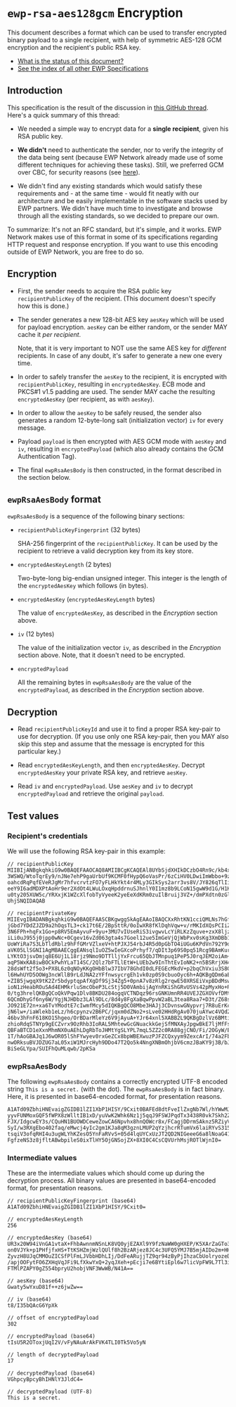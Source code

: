 `ewp-rsa-aes128gcm` Encryption
==============================

This document describes a format which can be used to transfer encrypted binary
payload to a single recipient, with help of symmetric AES-128 GCM encryption
and the recipient's public RSA key.

* [What is the status of this document?][statuses]
* [See the index of all other EWP Specifications][develhub]


Introduction
------------

This specification is the result of the discussion in
[this GitHub thread](https://github.com/erasmus-without-paper/ewp-specs-architecture/issues/26).
Here's a quick summary of this thread:

 * We needed a simple way to encrypt data for a **single recipient**, given his
   RSA public key.

 * **We didn't** need to authenticate the sender, nor to verify the integrity
   of the data being sent (because EWP Network already made use of some
   different techniques for achieving these tasks). Still, we preferred GCM
   over CBC, for security reasons (see
   [here](https://github.com/erasmus-without-paper/ewp-specs-sec-rsa-aes128cbc/issues/1)).

 * We didn't find any existing standards which would satisfy these requirements
   and - at the same time - would fit neatly with our architecture and be
   easily implementable in the software stacks used by EWP partners. We didn't
   have much time to investigate and browse through all the existing standards,
   so we decided to prepare our own.

To summarize: It's not an RFC standard, but it's simple, and it works. EWP
Network makes use of this format in some of its specifications regarding HTTP
request and response encryption. If you want to use this encoding outside of
EWP Network, you are free to do so.


Encryption
----------

 * First, the sender needs to acquire the RSA public key `recipientPublicKey`
   of the recipient. (This document doesn't specify how this is done.)

 * The sender generates a new 128-bit AES key `aesKey` which will be used for
   payload encryption. `aesKey` can be either random, or the sender MAY cache
   it *per recipient*.

   Note, that it is very important to NOT use the same AES key for *different*
   recipients. In case of any doubt, it's safer to generate a new one every
   time.

 * In order to safely transfer the `aesKey` to the recipient, it is encrypted
   with `recipientPublicKey`, resulting in `encryptedAesKey`. ECB mode and
   PKCS#1 v1.5 padding are used. The sender MAY cache the resulting
   `encryptedAesKey` (per recipient, as with `aesKey`).

 * In order to allow the `aesKey` to be safely reused, the sender also
   generates a random 12-byte-long salt (initialization vector) `iv` for every
   message.

 * Payload `payload` is then encrypted with AES GCM mode with `aesKey` and
   `iv`, resulting in `encryptedPayload` (which also already contains the GCM
   Authentication Tag).

 * The final `ewpRsaAesBody` is then constructed, in the format described in
   the section below.


`ewpRsaAesBody` format
----------------------

`ewpRsaAesBody` is a sequence of the following binary sections:

 * `recipientPublicKeyFingerprint` (32 bytes)

   SHA-256 fingerprint of the `recipientPublicKey`. It can be used by the
   recipient to retrieve a valid decryption key from its key store.

 * `encryptedAesKeyLength` (2 bytes)

   Two-byte-long big-endian unsigned integer. This integer is the length of the
   `encryptedAesKey` which follows (in bytes).

 * `encryptedAesKey` (`encryptedAesKeyLength` bytes)

   The value of `encryptedAesKey`, as described in the *Encryption* section
   above.

 * `iv` (12 bytes)

   The value of the initialization vector `iv`, as described in the
   *Encryption* section above. Note, that it doesn't need to be encrypted.

 * `encryptedPayload`

   All the remaining bytes in `ewpRsaAesBody` are the value of the
   `encryptedPayload`, as described in the *Encryption* section above.


Decryption
----------

 * Read `recipientPublicKeyId` and use it to find a proper RSA key-pair to use
   for decryption. (If you use only one RSA key-pair, then you MAY also skip
   this step and assume that the message is encrypted for this particular key.)

 * Read `encryptedAesKeyLength`, and then `encryptedAesKey`. Decrypt
   `encryptedAesKey` your private RSA key, and retrieve `aesKey`.

 * Read `iv` and `encryptedPayload`. Use `aesKey` and `iv` to decrypt
   `encryptedPayload` and retrieve the original `payload`.


Test values
-----------

### Recipient's credentials

We will use the following RSA key-pair in this example:

```
// recipientPublicKey
MIIBIjANBgkqhkiG9w0BAQEFAAOCAQ8AMIIBCgKCAQEAl8UYbSjdXHIkDCzbO4Rn9c/kb4xm3e2A
3WSWQ/WtoTqrEy9/nJNe7ehP9gaUrbUf9KCMF0fHypQ6oVasPr/6zCiHV0LDwiImWbbo+9zehT4f
oahcdRqPqfEVeRJgMr7hfvcrvtzFO7yFLHkYkt4r4MLy3GIkSys2arr3vs8V/JY826qTlIi4tLif
eeY9I6adMDXPtAoHr9er2XdOt4LWuLOxqHpddrnuSJhnlY0I1mz8b9LCoN15gwW9d1G/H1KFmIkW
u0ty205XUW5c/YRXxjK1WZcXlfobTyVyeeK2yeEeXdKRm0zuIlBruij3VZ+/dmPXdtn0zGlStOS5
UhjSNQIDAQAB

// recipientPrivateKey
MIIEvgIBADANBgkqhkiG9w0BAQEFAASCBKgwggSkAgEAAoIBAQCXxRhtKN1cciQMLNs7hGf1z+Rv
jGbd7YDdZJZD9a2hOqsTL3+ck17t6E/2BpSttR/0oIwXR8fKlDqhVqw+v/rMKIdXQsPCIiZZtuj7
3N6FPh+hqFx1Go+p8RV5EmAyvuF+9yu+3MU7vIUseRiS3ivgwvLcYiRLKzZquve+zxX8ljzbqpOU
iLi0uJ955j0jpp0wNc+0Cgev16vZd063gta4s7Goel12ue5ImGeVjQjWbPxv0sKg3XmDBb13Ub8f
UoWYiRa7S3LbTldRblz9hFfGMrVZlxeV+htPJXJ54rbJ4R5d0pGbTO4iUGu6KPdVn792Y9d22fTM
aVK05LlSGNI1AgMBAAECggEANsqlIuOZ5wIeGXcoPrhyf7/qDIt3p69S0pq51Rcg9BAmKur++xwJ
LYKtO3jsvDmjq8E6Uj1L18rjz9Nmo9DTTlljYxFrcu65QbJTMnpuq1PeP5J0rqJEM2oiAm+r4yYe
aqP5WxKA8iwBOCkPwhYLaT14SC/2Qlz7bFTLlEtW+LUEb2w9InThtEvIoNK2+n5BSRrjXH46dvJX
28dsWft2f5o3+PX8L6z0qNOyKKgOHbBlw37IbV78GhdI0dLFEGEcMkdV+p2bqChVxiu3S8G/0fwj
l6HwhUYD5OOWg3ncWllB9rLdJNA2zYFfnwsycrgEh1vk0zp0S9cbuoOyc6h+AQKBgQDm6aEHVZ3c
+ZIB5jwgqX9tK2Zr5bdyptqpAfXgDf9Sj34Zg5+0pnA7v8zRlg2rqwE50XRSEiVxpBDdMswRe30S
ioN1zHeabROuSAd4EHMkrluSmcObeP3LcStj5D0VAmbijAgYnRKiShGRvUSVs42pMyxHo+RYTiXk
0/tg3hrelQKBgQCoQkVPqw1Dlv8BKDU284ogqVCTNDqz96rsGNKUmnRR4UVEJZGXOVvfDMt3kYr5
6QCmDhyGf6ny6W/YgjNJHDbz3LAl9DLc/8d4y8FgXaBqwPpvW2aBL3tea8Raa7+D3t/Z68sJduue
JO921E72n+xa6TvYModtE7cIwmfMcy5dIQKBgQCO8Mbe3HAJj3CDvnswGNypvrj7R8uErKclAfKr
jN6lw+/iaWlekb1eLz/h6cpynzv2B6PC/jqxm0dZNo2+sLve02HHdRgAv070juAYwc4VQd2r5YWB
46bv3hFnF618KO15hgeo/OrBDarMleYz6V9jAyuA+YJr64xnl5XABB2L9QKBgDzlVz6BMti+gmZB
zhioRdqSTNYp9gECZvrx9OzRhb3IoRAL5MhtewGcGNuackkGejSfMNXAyJpgwBkE7ljMfFsACUSD
QBFaBTCD1eXxnMhmNX0uAEhLDgRbToJHMtYgSLYPL7mqL5ZZ2c0RA88gjCNO/Fi/2OGyW/Ewou6M
1T/hAoGBAJq1J6wOR05lShFYwyev0rxGeZCx8bpWBEXwuzPJFZCQxyym9ZexcArI/74a2Fb4Esgx
nwORksuBVJDZUG7aL05xiW1MJrcHyh9DDo47T2Qo5k4NngXNBmOhjbV6cmzJBaKY9j3B/bJmWhIL
BiSeGLYpa/SUIFhQuMLqwb/2pKSa
```


### ewpRsaAesBody

The following `ewpRsaAesBody` contains a correctly encrypted UTF-8 encoded
string `This is a secret.` (with the dot). The `ewpRsaAesBody` is in fact
binary. Here, it is presented in base64-encoded format, for presentation
reasons.

```
A1ATd09ZbhiHNEvaigZGIDB1lZI1XbP1HISY/9Cxit0BAFEd8dtFveIlZxgNb7Wl/hYWwMJ55jUp
yyvFUNMoxGQF5fWPX8zWlltIB1xD/yuVwK2Whk6Nz1j5qqJ9FSWJPqdTx3438R0vk7Skh2Zo1s5U
FJX/IdgcwEY3s/CQuHN1BUOWDCeweZowCA6Npvhx8hnQOWcr8x/FCagjDDrmSAknz5RZiyVW2xw4
SyI/w3RXgEbo402faq/eMwcj4yIc2gm1KJa8qM3gznLMUP2qYzjhcrRTumVx6laiRYvS315MGMUP
tsqiV3ofqRHI4u3ugWLYhKZesO5YnFaRVvS+05d4lqUYCxUzJT2QD2NIGeeeG6a8lNoaG41TRd1s
FgfzeNS3z8jfltABwbpileS0ixTlHY5OjGNSojZX+8XI0C4CsCQVUrhMsjROTlWjnI0=
```


### Intermediate values

These are the intermediate values which should come up during the decryption
process. All binary values are presented in base64-encoded format, for
presentation reasons.

```
// recipientPublicKeyFingerprint (base64)
A1ATd09ZbhiHNEvaigZGIDB1lZI1XbP1HISY/9Cxit0=

// encryptedAesKeyLength
256

// encryptedAesKey (base64)
UR3x20W94iVnGA1vtaX+FhbAwnnmNSnLK8VQ0yjEZAXl9Y9fzNaWW0gHXEP/K5XArZaGTo3PWPmq
on0VJYk+p1PHfjfxHS+TtKSHZmjWzlQUlf8h2BzARjez8JC4c3UFQ5YMJ7B5mjAIDo2m+HHyGdA5
ZyvzH8UJqCMMOuZICSfPlFmLJVbbHDhLIj/DdFeARujjTZ9qr94zByPjIhzaCbUolryozeDOcsxQ
/apjOOFytFO6ZXHqVqJFi9LfXkwYxQ+2yqJXeh+pEcji7e6BYtiEpl6w7licVpFW9L7Tl3iWpRgL
FTMlPZAPY0gZ554bpryU2hobjVNF3WwWB/N41A==

// aesKey (base64)
Gwaty5wYxuD81f++z6jwZw==

// iv (base64)
t8/I35bQAcG6YpXk

// offset of encryptedPayload
302

// encryptedPayload (base64)
tIsU5R2OToxjUqI2V/vFyNAuArAkFVK4TLI0Tk5Vo5yN

// length of decryptedPayload
17

// decryptedPayload (base64)
VGhpcyBpcyBhIHNlY3JldC4=

// decryptedPayload (UTF-8)
This is a secret.
```


[develhub]: http://developers.erasmuswithoutpaper.eu/
[statuses]: https://github.com/erasmus-without-paper/ewp-specs-management/blob/stable-v1/README.md#statuses

